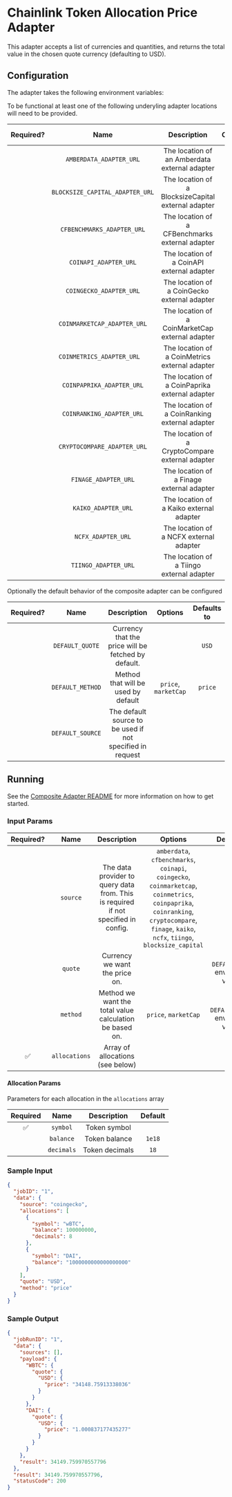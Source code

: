 # Chainlink Token Allocation Price Adapter

This adapter accepts a list of currencies and quantities, and returns the total value in the chosen quote currency (defaulting to USD).

## Configuration

The adapter takes the following environment variables:

To be functional at least one of the following underyling adapter locations will need to be provided.

| Required? |              Name               |                     Description                     | Options | Defaults to |
| :-------: | :-----------------------------: | :-------------------------------------------------: | :-----: | :---------: |
|           |     `AMBERDATA_ADAPTER_URL`     |    The location of an Amberdata external adapter    |         |             |
|           | `BLOCKSIZE_CAPITAL_ADAPTER_URL` | The location of a BlocksizeCapital external adapter |         |             |
|           |   `CFBENCHMARKS_ADAPTER_URL`    |   The location of a CFBenchmarks external adapter   |         |             |
|           |      `COINAPI_ADAPTER_URL`      |     The location of a CoinAPI external adapter      |         |             |
|           |     `COINGECKO_ADAPTER_URL`     |    The location of a CoinGecko external adapter     |         |             |
|           |   `COINMARKETCAP_ADAPTER_URL`   |  The location of a CoinMarketCap external adapter   |         |             |
|           |   `COINMETRICS_ADAPTER_URL  `   |   The location of a CoinMetrics external adapter    |         |             |
|           |    `COINPAPRIKA_ADAPTER_URL`    |   The location of a CoinPaprika external adapter    |         |             |
|           |    `COINRANKING_ADAPTER_URL`    |   The location of a CoinRanking external adapter    |         |             |
|           |   `CRYPTOCOMPARE_ADAPTER_URL`   |  The location of a CryptoCompare external adapter   |         |             |
|           |      `FINAGE_ADAPTER_URL`       |      The location of a Finage external adapter      |         |             |
|           |       `KAIKO_ADAPTER_URL`       |      The location of a Kaiko external adapter       |         |             |
|           |       `NCFX_ADAPTER_URL`        |       The location of a NCFX external adapter       |         |             |
|           |      `TIINGO_ADAPTER_URL`       |      The location of a Tiingo external adapter      |         |             |

Optionally the default behavior of the composite adapter can be configured

| Required? |       Name       |                        Description                        |       Options        | Defaults to |
| :-------: | :--------------: | :-------------------------------------------------------: | :------------------: | :---------: |
|           | `DEFAULT_QUOTE`  |    Currency that the price will be fetched by default.    |                      |    `USD`    |
|           | `DEFAULT_METHOD` |            Method that will be used by default            | `price`, `marketCap` |   `price`   |
|           | `DEFAULT_SOURCE` | The default source to be used if not specified in request |                      |             |

## Running

See the [Composite Adapter README](../README.md) for more information on how to get started.

### Input Params

| Required? |     Name      |                                    Description                                     |                                                                                           Options                                                                                            |                Defaults to                |
| :-------: | :-----------: | :--------------------------------------------------------------------------------: | :------------------------------------------------------------------------------------------------------------------------------------------------------------------------------------------: | :---------------------------------------: |
|           |   `source`    | The data provider to query data from. This is required if not specified in config. | `amberdata`, `cfbenchmarks`, `coinapi`, `coingecko`, `coinmarketcap`, `coinmetrics`, `coinpaprika`, `coinranking`, `cryptocompare`, `finage`, `kaiko`, `ncfx`, `tiingo`, `blocksize_capital` |                                           |
|           |    `quote`    |                           Currency we want the price on.                           |                                                                                                                                                                                              | The `DEFAULT_QUOTE` environment variable  |
|           |   `method`    |              Method we want the total value calculation be based on.               |                                                                                     `price`, `marketCap`                                                                                     | The `DEFAULT_METHOD` environment variable |
|    ✅     | `allocations` |                          Array of allocations (see below)                          |                                                                                                                                                                                              |

#### Allocation Params

Parameters for each allocation in the `allocations` array

| Required |    Name    |  Description   | Default |
| :------: | :--------: | :------------: | :-----: |
|    ✅    |  `symbol`  |  Token symbol  |         |
|          | `balance`  | Token balance  | `1e18`  |
|          | `decimals` | Token decimals |  `18`   |

### Sample Input

```json
{
  "jobID": "1",
  "data": {
    "source": "coingecko",
    "allocations": [
      {
        "symbol": "wBTC",
        "balance": 100000000,
        "decimals": 8
      },
      {
        "symbol": "DAI",
        "balance": "1000000000000000000"
      }
    ],
    "quote": "USD",
    "method": "price"
  }
}
```

### Sample Output

```json
{
  "jobRunID": "1",
  "data": {
    "sources": [],
    "payload": {
      "WBTC": {
        "quote": {
          "USD": {
            "price": "34148.75913338036"
          }
        }
      },
      "DAI": {
        "quote": {
          "USD": {
            "price": "1.000837177435277"
          }
        }
      }
    },
    "result": 34149.759970557796
  },
  "result": 34149.759970557796,
  "statusCode": 200
}
```
